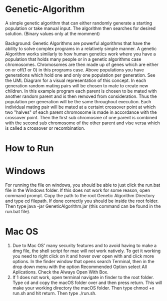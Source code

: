 # Genetic-Algorithm
A simple genetic algorithm that can either randomly generate a starting population or take manual input. The algorithm then searches for desired solution. (Binary values only at the momment)

Background:
Genetic Algorithms are powerful algorithms that have the ability to solve complex programs in a relatively simple manner. A genetic Algorithm works similarly to how human genetics work where you have a population that holds many people or in a genetic algorithms case chromosomes. Chromosomes are then made up of genes which are either on or off(1 or 0) in this programs case. Above populations you have generations which hold one and only one population per generation. See the UML Diagram for a visual representation of this concept. In each generation random mating pairs will be chosen to mate to create new children. In this example program each parent is chosen to be mated with another random parent and is then removed from consideration. Thus the population per generation will be the same throughout execution. Each individual mating pair will be mated at a certaint crossover point at which two "halves" of each parent chromosome is made in accordance with the crossover point. Then the first sub chromosme of one parent is combined with the second sub chromosome of the other parent and vise versa which is called a crossover or recombination.

# How to Run

# Windows
For running the file on windows, you should be able to just click the run.bat file in the Windows folder. If this does not work for some reason, open command prompt. Copy the path to the root Genetic Algorithm Directory and type cd filepath. If done correctly you should be inside the root folder. Then type java -jar GeneticAlgorithm.jar (this command can be found in the run.bat file).

# Mac OS
1. Due to Mac OS' many security features and to avoid having to make a dmg file, the shell script for mac will not work natively. To get it working you need to right click on it and hover over open with and click more options. In the finder window that opens search Terminal, then in the drop down menu with the option Recommended Option select All Aplications. Check the Always Open With Box.
2. If 1 does not work, open terminal navigate in finder to the root folder. Type cd and copy the macOS folder over and then press return. This will make your working directory the macOS folder. Then type chmod +x run.sh and hit return. Then type ./run.sh.
